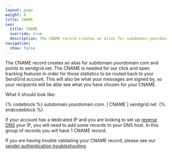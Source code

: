 ```yaml
---
layout: page
weight: 0
title: CNAME
seo:
  title: CNAME
  override: true
  description: The CNAME record creates an alias for subdomain.yourdomain.com and points it to another domain
navigation:
  show: false
---
```


The CNAME record creates an alias for subdomain.yourdomain.com and points to sendgrid.net. The CNAME is needed for our click and open tracking features in order for those statistics to be routed back to your SendGrid account. This will also be what your messages are signed by, so your recipients will be able see what you have chosen for your CNAME.

What it should look like:

{% codeblock %}
subdomain.yourdomain.com. |  CNAME  |  sendgrid.net.
{% endcodeblock %}

If your account has a dedicated IP and you are looking to set up [reverse DNS]({{root_url}}/help-support/getting-started/how-to-set-up-reverse-dns.html) your IP, you will need to add some records to your DNS host. In this group of records you will have 1 CNAME record.

If you are having trouble validating your CNAME record, please see our [sender authentication troubleshooting]({{root_url}}/help-support/getting-started/troubleshooting-sender-authentication.html).
